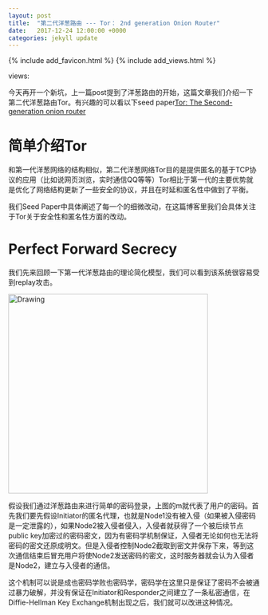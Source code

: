 ```yaml
---
layout: post
title:  "第二代洋葱路由 --- Tor： 2nd generation Onion Router"
date:   2017-12-24 12:00:00 +0000
categories: jekyll update
---
```

{% include add_favicon.html %}
{% include add_views.html %}

<span id="busuanzi_container_page_pv">
   views: <span id="busuanzi_value_page_pv"></span>
</span>

今天再开一个新坑，上一篇post提到了洋葱路由的开始，这篇文章我们介绍一下第二代洋葱路由Tor。有兴趣的可以看以下seed paper[Tor: The Second-generation onion router][paper]

# **简单介绍Tor**

和第一代洋葱网络的结构相似，第二代洋葱网络Tor目的是提供匿名的基于TCP协议的应用（比如说网页浏览，实时通信QQ等等）Tor相比于第一代的主要优势就是优化了网络结构更新了一些安全的协议，并且在时延和匿名性中做到了平衡。

我们Seed Paper中具体阐述了每一个的细微改动，在这篇博客里我们会具体关注于Tor关于安全性和匿名性方面的改动。

# **Perfect Forward Secrecy**

我们先来回顾一下第一代洋葱路由的理论简化模型，我们可以看到该系统很容易受到replay攻击。

<img src="{{site.url}}{{site.baseurl}}/img/SimpleDiagram.png" alt="Drawing" style="width: 400px;"/>

假设我们通过洋葱路由来进行简单的密码登录，上图的m就代表了用户的密码。首先我们要先假设Initiator的匿名代理，也就是Node1没有被入侵（如果被入侵密码是一定泄露的），如果Node2被入侵者侵入，入侵者就获得了一个被后续节点public key加密过的密码密文，因为有密码学机制保证，入侵者无论如何也无法将密码的密文还原成明文。但是入侵者控制Node2截取到密文并保存下来，等到这次通信结束后冒充用户将使Node2发送密码的密文，这时服务器就会认为入侵者是Node2，建立与入侵者的通信。

这个机制可以说是成也密码学败也密码学，密码学在这里只是保证了密码不会被通过暴力破解，并没有保证在Initiator和Responder之间建立了一条私密通信，在Diffie-Hellman Key Exchange机制出现之后，我们就可以改进这种情况。

[paper]:http://ezredirector.is.ed.ac.uk/redirect?url=http://handle.dtic.mil/100.2/ADA465464